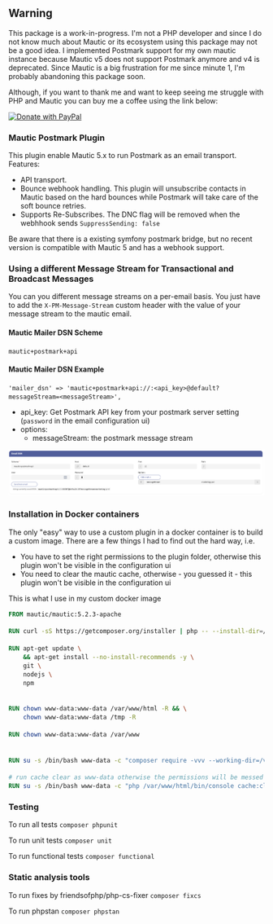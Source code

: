 ## Warning

This package is a work-in-progress. I'm not a PHP developer and since I do not know much about Mautic or its ecosystem using this package may not be a good idea.
I implemented Postmark support for my own mautic instance because Mautic v5 does not support Postmark anymore and v4 is deprecated.
Since Mautic is a big frustration for me since minute 1, I'm probably abandoning this package soon.

Although, if you want to thank me and want to keep seeing me struggle with PHP and Mautic you can buy me a coffee using the link below:

<a href="https://www.paypal.com/donate/?business=P8YLKWGH3E6XU&no_recurring=1&item_name=If+you+want+to+see+me+keep+struggling+with+PHP+and+Mautic%2C+make+me+happy+and+buy+me+a+coffee+%3A-%29&currency_code=EUR">
  <img src="https://raw.githubusercontent.com/stefan-niedermann/paypal-donate-button/master/paypal-donate-button.png" alt="Donate with PayPal" width="200" />
</a>

### Mautic Postmark Plugin

This plugin enable Mautic 5.x to run Postmark as an email transport. Features:

- API transport.
- Bounce webhook handling. This plugin will unsubscribe contacts in Mautic based on the hard bounces while Postmark will take care of the soft bounce retries.
- Supports Re-Subscribes. The DNC flag will be removed when the webhhook sends `SuppressSending: false`

Be aware that there is a existing symfony postmark bridge, but no recent version is compatible with Mautic 5 and has a webhook support.

### Using a different Message Stream for Transactional and Broadcast Messages

You can you different message streams on a per-email basis. You just have to add the `X-PM-Message-Stream` custom header with the value of your message stream to the mautic email.

#### Mautic Mailer DSN Scheme

`mautic+postmark+api`

#### Mautic Mailer DSN Example

`'mailer_dsn' => 'mautic+postmark+api://:<api_key>@default?messageStream=<messageStream>',`

- api_key: Get Postmark API key from your postmark server setting (`password` in the email configuration ui)
- options:
  - messageStream: the postmark message stream

<img width="1105" alt="configuration-example" src="Assets/img/configuration-example.png">

### Installation in Docker containers

The only "easy" way to use a custom plugin in a docker container is to build a custom image. There are a few things I had to find out the hard way, i.e.

- You have to set the right permissions to the plugin folder, otherwise this plugin won't be visible in the configuration ui
- You need to clear the mautic cache, otherwise - you guessed it - this plugin won't be visible in the configuration ui

This is what I use in my custom docker image

```Dockerfile
FROM mautic/mautic:5.2.3-apache

RUN curl -sS https://getcomposer.org/installer | php -- --install-dir=/usr/bin --filename=composer

RUN apt-get update \
    && apt-get install --no-install-recommends -y \
    git \
    nodejs \
    npm


RUN chown www-data:www-data /var/www/html -R && \
    chown www-data:www-data /tmp -R

RUN chown www-data:www-data /var/www


RUN su -s /bin/bash www-data -c "composer require -vvv --working-dir=/var/www/html/ mariotebest/mautic-postmark-mailer:1.0.13"

# run cache clear as www-data otherwise the permissions will be messed up
RUN su -s /bin/bash www-data -c "php /var/www/html/bin/console cache:clear"

```

### Testing

To run all tests `composer phpunit`

To run unit tests `composer unit`

To run functional tests `composer functional`

### Static analysis tools

To run fixes by friendsofphp/php-cs-fixer `composer fixcs`

To run phpstan `composer phpstan`
